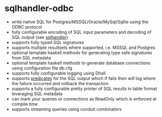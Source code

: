 # sqlhandler-odbc

* write native SQL for Postgres/MSSQL/Oracle/MySql/Sqlite using the ODBC protocol
* fully configurable encoding of SQL input parameters and decoding of SQL output (see [sqlhandler](https://github.com/gbwey/sqlhandler))
* supports fully typed SQL signatures
* supports multiple resultsets where supported, i.e. MSSQL and Postgres
* optional template haskell methods for generating type safe signatures from SQL metadata
* optional template haskell methods to generate database connections using configuration file db.cfg
* supports fully configurable logging using Dhall
* supports [predicates](https://github.com/gbwey/predicate) for the SQL output which if fails then will log where the failure occurred and rollback the transaction
* supports a fully configurable pretty printer of SQL results in table format leveraging SQL metadata
* can mark your queries or connections as ReadOnly which is enforced at compile time
* supports streaming queries using conduit combinators


